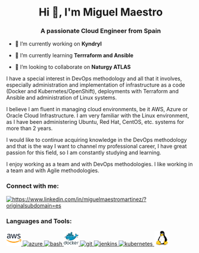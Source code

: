 <h1 align="center">Hi 👋, I'm Miguel Maestro</h1>
<h3 align="center">A passionate Cloud Engineer from Spain</h3>

- 🔭 I’m currently working on **Kyndryl**

- 🌱 I’m currently learning **Terrraform and Ansible**

- 👯 I’m looking to collaborate on **Naturgy ATLAS**

I have a special interest in DevOps methodology and all that it involves, especially administration and implementation of infrastructure as a code (Docker and Kubernetes/OpenShift), deployments with Terraform and Ansible and administration of Linux systems.

I believe I am fluent in managing cloud environments, be it AWS, Azure or Oracle Cloud Infrastructure. I am very familiar with the Linux environment, as I have been administering Ubuntu, Red Hat, CentOS, etc. systems for more than 2 years.

I would like to continue acquiring knowledge in the DevOps methodology and that is the way I want to channel my professional career, I have great passion for this field, so I am constantly studying and learning.

I enjoy working as a team and with DevOps methodologies. I like working in a team and with Agile methodologies.

<h3 align="left">Connect with me:</h3>
<p align="left">
<a href="https://linkedin.com/in/https://www.linkedin.com/in/miguelmaestromartinez/?originalsubdomain=es" target="blank"><img align="center" src="https://raw.githubusercontent.com/rahuldkjain/github-profile-readme-generator/master/src/images/icons/Social/linked-in-alt.svg" alt="https://www.linkedin.com/in/miguelmaestromartinez/?originalsubdomain=es" height="30" width="40" /></a>
</p>

<h3 align="left">Languages and Tools:</h3>
<p align="left"> <a href="https://aws.amazon.com" target="_blank" rel="noreferrer"> <img src="https://raw.githubusercontent.com/devicons/devicon/master/icons/amazonwebservices/amazonwebservices-original-wordmark.svg" alt="aws" width="40" height="40"/> </a> <a href="https://azure.microsoft.com/en-in/" target="_blank" rel="noreferrer"> <img src="https://www.vectorlogo.zone/logos/microsoft_azure/microsoft_azure-icon.svg" alt="azure" width="40" height="40"/> </a> <a href="https://www.gnu.org/software/bash/" target="_blank" rel="noreferrer"> <img src="https://www.vectorlogo.zone/logos/gnu_bash/gnu_bash-icon.svg" alt="bash" width="40" height="40"/> </a> <a href="https://www.docker.com/" target="_blank" rel="noreferrer"> <img src="https://raw.githubusercontent.com/devicons/devicon/master/icons/docker/docker-original-wordmark.svg" alt="docker" width="40" height="40"/> </a> <a href="https://git-scm.com/" target="_blank" rel="noreferrer"> <img src="https://www.vectorlogo.zone/logos/git-scm/git-scm-icon.svg" alt="git" width="40" height="40"/> </a> <a href="https://www.jenkins.io" target="_blank" rel="noreferrer"> <img src="https://www.vectorlogo.zone/logos/jenkins/jenkins-icon.svg" alt="jenkins" width="40" height="40"/> </a> <a href="https://kubernetes.io" target="_blank" rel="noreferrer"> <img src="https://www.vectorlogo.zone/logos/kubernetes/kubernetes-icon.svg" alt="kubernetes" width="40" height="40"/> </a> <a href="https://www.linux.org/" target="_blank" rel="noreferrer"> <img src="https://raw.githubusercontent.com/devicons/devicon/master/icons/linux/linux-original.svg" alt="linux" width="40" height="40"/> </a> </p>

